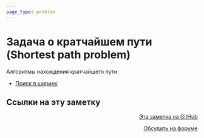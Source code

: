 ```yaml
---
page_type: problem
---
```

# Задача о кратчайшем пути (Shortest path problem)

Алгоритмы нахождения кратчайшего пути:

* [Поиск в ширину](20221026234807.md)


## Ссылки на эту заметку




<p v-pre style="text-align: right">
  <a href="https://github.com/Kverde/algorithms/blob/main/source/20221026234645.md" target="_blank">
  Эта заметка на GitHub
  </a>
</p>



<p v-pre style="text-align: right">
  <a href="https://discourse.comtext.space/new-topic?title=%D0%97%D0%B0%D0%B4%D0%B0%D1%87%D0%B0%20%D0%BE%20%D0%BA%D1%80%D0%B0%D1%82%D1%87%D0%B0%D0%B9%D1%88%D0%B5%D0%BC%20%D0%BF%D1%83%D1%82%D0%B8%20%28Shortest%20path%20problem%29&body=&category=algorithm" target="_blank">
  Обсудить на форуме
  </a>
</p>
